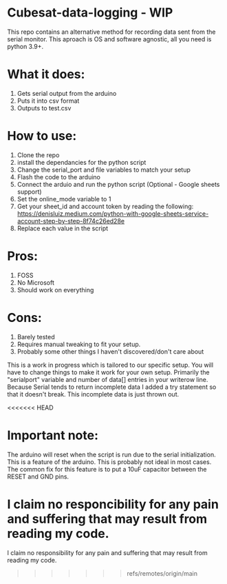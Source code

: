 # Cubesat-data-logging - WIP
This repo contains an alternative method for recording data sent from the serial monitor. This aproach is OS and software agnostic, all you need is python 3.9+.

# What it does:
1. Gets serial output from the arduino
2. Puts it into csv format
3. Outputs to test.csv

# How to use:
1. Clone the repo
2. install the dependancies for the python script
3. Change the serial_port and file variables to match your setup
3. Flash the code to the arduino
4. Connect the arduio and run the python script
(Optional - Google sheets support)
1. Set the online_mode variable to 1
2. Get your sheet_id and account token by reading the following: https://denisluiz.medium.com/python-with-google-sheets-service-account-step-by-step-8f74c26ed28e
3. Replace each value in the script

# Pros:
1. FOSS
2. No Microsoft
3. Should work on everything

# Cons: 
1. Barely tested
2. Requires manual tweaking to fit your setup.
3. Probably some other things I haven't discovered/don't care about

This is a work in progress which is tailored to our specific setup. You will have to change things to make it work for your own setup. Primarily the "serialport" variable and number of data[] entries in your writerow line. Because Serial tends to return incomplete data I added a try statement so that it doesn't break. This incomplete data is just thrown out.

<<<<<<< HEAD
# Important note:
The arduino will reset when the script is run due to the serial initialization. This is a feature of the arduino. This is probably not ideal in most cases. The common fix for this feature is to put a 10uF capacitor between the RESET and GND pins.

I claim no responcibility for any pain and suffering that may result from reading my code.
=======
I claim no responsibility for any pain and suffering that may result from reading my code.
>>>>>>> refs/remotes/origin/main
